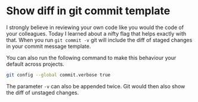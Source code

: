 Show diff in git commit template
================================

I strongly believe in reviewing your own code like you would the code of your colleagues. Today I
learned about a nifty flag that helps exactly with that. When you run `git commit -v` git will
include the diff of staged changes in your commit message template.

You can also run the following command to make this behaviour your default across projects.

```sh
git config --global commit.verbose true
```

The parameter `-v` can also be appended twice. Git would then also show the diff of unstaged
changes.
